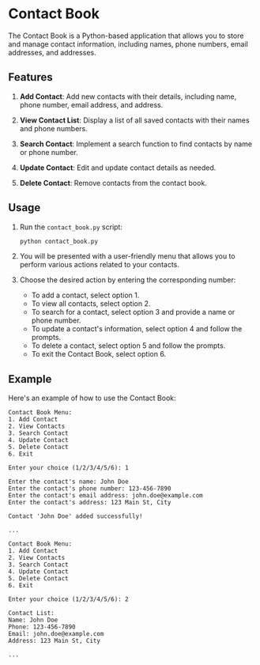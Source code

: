 # Contact Book

The Contact Book is a Python-based application that allows you to store and manage contact information, including names, phone numbers, email addresses, and addresses.

## Features

1. **Add Contact**: Add new contacts with their details, including name, phone number, email address, and address.

2. **View Contact List**: Display a list of all saved contacts with their names and phone numbers.

3. **Search Contact**: Implement a search function to find contacts by name or phone number.

4. **Update Contact**: Edit and update contact details as needed.

5. **Delete Contact**: Remove contacts from the contact book.

## Usage

1. Run the `contact_book.py` script:

   ```bash
   python contact_book.py

1. You will be presented with a user-friendly menu that allows you to perform various actions related to your contacts.

2. Choose the desired action by entering the corresponding number:

    - To add a contact, select option 1.
    - To view all contacts, select option 2.
    - To search for a contact, select option 3 and provide a name or phone number.
    - To update a contact's information, select option 4 and follow the prompts.
    - To delete a contact, select option 5 and follow the prompts.
    - To exit the Contact Book, select option 6.
## Example
Here's an example of how to use the Contact Book:

    Contact Book Menu:
    1. Add Contact
    2. View Contacts
    3. Search Contact
    4. Update Contact
    5. Delete Contact
    6. Exit

    Enter your choice (1/2/3/4/5/6): 1

    Enter the contact's name: John Doe
    Enter the contact's phone number: 123-456-7890
    Enter the contact's email address: john.doe@example.com
    Enter the contact's address: 123 Main St, City

    Contact 'John Doe' added successfully!

    ...

    Contact Book Menu:
    1. Add Contact
    2. View Contacts
    3. Search Contact
    4. Update Contact
    5. Delete Contact
    6. Exit

    Enter your choice (1/2/3/4/5/6): 2

    Contact List:
    Name: John Doe
    Phone: 123-456-7890
    Email: john.doe@example.com
    Address: 123 Main St, City

    ...

